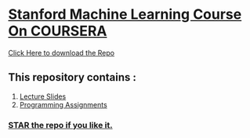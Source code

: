 # [Stanford Machine Learning Course On COURSERA](https://www.coursera.org/learn/machine-learning)

[Click Here to download the Repo](https://github.com/syamkakarla98/Stanford-Machine-Learning-Course-on-COURSERA/releases)

## This repository contains :
1. [Lecture Slides](https://github.com/syamkakarla98/Stanford-Machine-Learning-Course-on-COURSERA/tree/master/Lecture%20Slides)
2. [Programming Assignments](https://github.com/syamkakarla98/Stanford-Machine-Learning-Course-on-COURSERA/tree/master/Programming%20Assignments)

### [STAR the repo if you like it.]()

